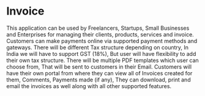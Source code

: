 # Invoice
This application can be used by Freelancers, Startups, Small Businesses and Enterprises for managing their clients, products, services and invoice.  Customers can make payments online via supported payment methods and gateways.  There will be different Tax structure depending on country, In India we will have to support GST (18%), But user will have flexibility to add their own tax structure.  There will be multiple PDF templates which user can choose from, That will be sent to customers in their Email.  Customers will have their own portal from where they can view all of Invoices created for them, Comments, Payments made (if any), They can download, print and email the invoices as well along with all other supported features.
